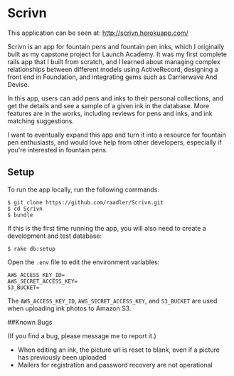# Scrivn
This application can be seen at: http://scrivn.herokuapp.com/

Scrivn is an app for fountain pens and fountain pen inks, which I originally built as my capstone project for Launch Academy. It was my first complete rails app that I built from scratch, and I learned about managing complex relationships between different models using ActiveRecord, designing a front end in Foundation, and integrating gems such as Carrierwave And Devise.

In this app, users can add pens and inks to their
personal collections, and get the details and see a sample of a given ink in the database. More features are in the works, including reviews for pens and inks, and ink matching suggestions.

I want to eventually expand this app and turn it into a resource for fountain pen enthusiasts, and would love help from other developers, especially if you're interested in fountain pens.


## Setup

To run the app locally, run the following commands:

```no-highlight
$ git clone https://github.com/raadler/Scrivn.git
$ cd Scrivn
$ bundle
```

If this is the first time running the app, you will also need to create a development and test database:

```no-highlight
$ rake db:setup
```

Open the `.env` file to edit the environment variables:

```no-highlight
AWS_ACCESS_KEY_ID=
AWS_SECRET_ACCESS_KEY=
S3_BUCKET=
```

The `AWS_ACCESS_KEY_ID`, `AWS_SECRET_ACCESS_KEY`, and `S3_BUCKET` are used when uploading ink photos to Amazon S3.


##Known Bugs

(If you find a bug, please message me to report it.)

* When editing an ink, the picture url is reset to blank, even if a picture has previously been uploaded
* Mailers for registration and password recovery are not operational
